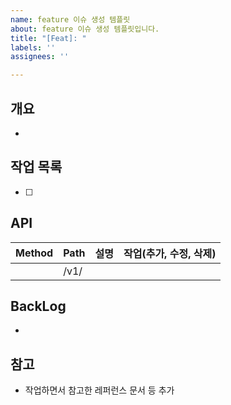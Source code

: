 ```yaml
---
name: feature 이슈 생성 템플릿
about: feature 이슈 생성 템플릿입니다.
title: "[Feat]: "
labels: ''
assignees: ''

---
```


## 개요

-

## 작업 목록

- [ ]

## API

| Method | Path      | 설명           | 작업(추가, 수정, 삭제) |
| ------ | --------- | -------------- | ---------------------- |
| | /v1/| | |

## BackLog

- [ ]( )

## 참고

- 작업하면서 참고한 레퍼런스 문서 등 추가
